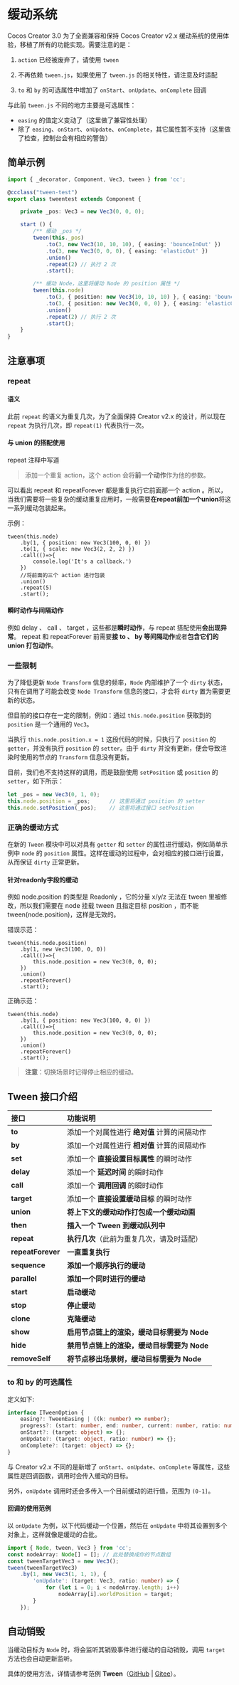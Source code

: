 # 缓动系统

Cocos Creator 3.0 为了全面兼容和保持 Cocos Creator v2.x 缓动系统的使用体验，移植了所有的功能实现。需要注意的是：

1. `action` 已经被废弃了，请使用 `tween`

2. 不再依赖 `tween.js`，如果使用了 `tween.js` 的相关特性，请注意及时适配

3. `to` 和 `by` 的可选属性中增加了 `onStart`、`onUpdate`、`onComplete` 回调

与此前 `tween.js` 不同的地方主要是可选属性：

- `easing` 的值定义变动了（这里做了兼容性处理）
- 除了 `easing`、`onStart`、`onUpdate`、`onComplete`，其它属性暂不支持（这里做了检查，控制台会有相应的警告）

## 简单示例

```typescript
import { _decorator, Component, Vec3, tween } from 'cc';

@ccclass("tween-test")
export class tweentest extends Component {

    private _pos: Vec3 = new Vec3(0, 0, 0);

    start () {
        /** 缓动 _pos */
        tween(this._pos)
            .to(3, new Vec3(10, 10, 10), { easing: 'bounceInOut' })
            .to(3, new Vec3(0, 0, 0), { easing: 'elasticOut' })
            .union()
            .repeat(2) // 执行 2 次
            .start();

        /** 缓动 Node，这里将缓动 Node 的 position 属性 */
        tween(this.node)
            .to(3, { position: new Vec3(10, 10, 10) }, { easing: 'bounceInOut' })
            .to(3, { position: new Vec3(0, 0, 0) }, { easing: 'elasticOut' })
            .union()
            .repeat(2) // 执行 2 次
            .start();
    }
}
```

## 注意事项

### repeat

#### 语义

此前 `repeat` 的语义为重复几次，为了全面保持 Creator v2.x 的设计，所以现在 `repeat` 为执行几次，即 `repeat(1)` 代表执行一次。

#### 与 union 的搭配使用

repeat 注释中写道

> 添加一个重复 action，这个 action 会将**前一个动作**作为他的参数。

可以看出 repeat 和 repeatForever 都是重复执行它前面那一个 action 。所以，当我们需要将一些复杂的缓动重复应用时，一般需要**在repeat前加一个union**将这一系列缓动包装起来。

示例：

```
tween(this.node)
    .by(1, { position: new Vec3(100, 0, 0) })
    .to(1, { scale: new Vec3(2, 2, 2) })
    .call(()=>{
        console.log('It's a callback.')
    })
    //将前面的三个 action 进行包装
    .union()
    .repeat(5)
    .start();
```

#### 瞬时动作与间隔动作

例如 delay 、 call 、 target ，这些都是**瞬时动作**，与 repeat 搭配使用**会出现异常**。 repeat 和 repeatForever 前需要**接 to 、 by 等间隔动作**或者**包含它们的 union 打包动作**。

### 一些限制

为了降低更新 `Node Transform` 信息的频率，`Node` 内部维护了一个 `dirty` 状态，只有在调用了可能会改变 `Node Transform` 信息的接口，才会将 `dirty` 置为需要更新的状态。

但目前的接口存在一定的限制，例如：通过 `this.node.position` 获取到的 `position` 是一个通用的 `Vec3`。

当执行 `this.node.position.x = 1` 这段代码的时候，只执行了 `position` 的 `getter`，并没有执行 `position` 的 `setter`。由于 `dirty` 并没有更新，便会导致渲染时使用的节点的 `Transform` 信息没有更新。

目前，我们也不支持这样的调用，而是鼓励使用 `setPosition` 或 `position` 的 `setter`，如下所示：

```typescript
let _pos = new Vec3(0, 1, 0);
this.node.position = _pos;      // 这里将通过 position 的 setter
this.node.setPosition(_pos);    // 这里将通过接口 setPosition
```

### 正确的缓动方式

在新的 `Tween` 模块中可以对具有 `getter` 和 `setter` 的属性进行缓动，例如简单示例中 `node` 的 `position` 属性。这样在缓动的过程中，会对相应的接口进行设置，从而保证 `dirty` 正常更新。

#### 针对readonly字段的缓动

例如 node.position 的类型是 Readonly<Vec3> ，它的分量 x/y/z 无法在 tween 里被修改，所以我们需要在 node 挂载 tween 且指定目标 position ，而不能 tween(node.position)，这样是无效的。

错误示范：

```
tween(this.node.position)
    .by(1, new Vec3(100, 0, 0))
    .call(()=>{
        this.node.position = new Vec3(0, 0, 0);
    })
    .union()
    .repeatForever()
    .start();
```

正确示范：

```
tween(this.node)
    .by(1, { position: new Vec3(100, 0, 0) })
    .call(()=>{
        this.node.position = new Vec3(0, 0, 0);
    })
    .union()
    .repeatForever()
    .start();
```

> **注意**：切换场景时记得停止相应的缓动。

## Tween 接口介绍

| 接口               | 功能说明                                     |
| :---------------- | :------------------------------------------ |
| **to**            | 添加一个对属性进行 **绝对值** 计算的间隔动作  |
| **by**            | 添加一个对属性进行 **相对值** 计算的间隔动作  |
| **set**           | 添加一个 **直接设置目标属性** 的瞬时动作      |
| **delay**         | 添加一个 **延迟时间** 的瞬时动作              |
| **call**          | 添加一个 **调用回调** 的瞬时动作              |
| **target**        | 添加一个 **直接设置缓动目标** 的瞬时动作      |
| **union**         | **将上下文的缓动动作打包成一个缓动动画**     |
| **then**          | **插入一个 Tween 到缓动队列中**             |
| **repeat**        | **执行几次**（此前为重复几次，请及时适配）  |
| **repeatForever** | **一直重复执行**                            |
| **sequence**      | **添加一个顺序执行的缓动**                  |
| **parallel**      | **添加一个同时进行的缓动**                  |
| **start**         | **启动缓动**                                |
| **stop**          | **停止缓动**                                |
| **clone**         | **克隆缓动**                                |
| **show**          | **启用节点链上的渲染，缓动目标需要为 Node** |
| **hide**          | **禁用节点链上的渲染，缓动目标需要为 Node** |
| **removeSelf**    | **将节点移出场景树，缓动目标需要为 Node**   |

### to 和 by 的可选属性

定义如下:

```typescript
interface ITweenOption {
    easing?: TweenEasing | ((k: number) => number);
    progress?: (start: number, end: number, current: number, ratio: number) => number;
    onStart?: (target: object) => {};
    onUpdate?: (target: object, ratio: number) => {};
    onComplete?: (target: object) => {};
}
```

与 Creator v2.x 不同的是新增了 `onStart`、`onUpdate`、`onComplete` 等属性，这些属性是回调函数，调用时会传入缓动的目标。

另外，`onUpdate` 调用时还会多传入一个目前缓动的进行值，范围为 `(0-1]`。

#### 回调的使用范例

以 `onUpdate` 为例，以下代码缓动一个位置，然后在 `onUpdate` 中将其设置到多个对象上，这样就像是缓动的合批。

```typescript
import { Node, tween, Vec3 } from 'cc';
const nodeArray: Node[] = []; // 此处替换成你的节点数组
const tweenTargetVec3 = new Vec3();
tween(tweenTargetVec3)
    .by(1, new Vec3(1, 1, 1), {
        'onUpdate': (target: Vec3, ratio: number) => {
            for (let i = 0; i < nodeArray.length; i++)
                nodeArray[i].worldPosition = target;
        }
    });
```

## 自动销毁

当缓动目标为 `Node` 时，将会监听其销毁事件进行缓动的自动销毁，调用 `target` 方法也会自动更新监听。

具体的使用方法，详情请参考范例 **Tween**（[GitHub](https://github.com/cocos-creator/test-cases-3d/tree/v3.0/assets/cases/tween) | [Gitee](https://gitee.com/mirrors_cocos-creator/test-cases-3d/tree/v3.0/assets/cases/tween)）。
